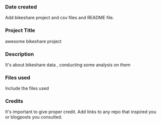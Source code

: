 ### Date created
Add bikeshare project and csv files and README file.

### Project Title
awesome bikeshare project

### Description
It's about bikeshare data , conducting some analysis on them

### Files used
Include the files used

### Credits
It's important to give proper credit. Add links to any repo that inspired you or blogposts you consulted.
